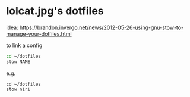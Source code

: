 # lolcat.jpg's dotfiles

idea: https://brandon.invergo.net/news/2012-05-26-using-gnu-stow-to-manage-your-dotfiles.html

to link a config
```bash
cd ~/dotfiles
stow NAME
```
e.g.
```
cd ~/dotfiles
stow niri
```


